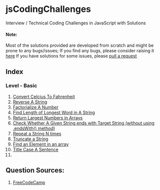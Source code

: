 # jsCodingChallenges
Interview / Technical Coding Challenges in JavaScript with Solutions

#### Note: 
Most of the solutions provided are developed from scratch and might be prone to any bugs/issues;
If you find any bugs, please consider raising it [here](https://github.com/limatgans/jsCodingChallenges/issues)
If you have solutions for some issues, please [pull a request](https://github.com/limatgans/jsCodingChallenges/pulls)

## Index
### Level - Basic

1. [Convert Celcius To Fahrenheit](/Basic/01_convertToFahrenheit.js)
2. [Reverse A String](/Basic/02_reverseAString.js)
3. [Factorialize A Number](/Basic/03_factorializeANumber.js)
4. [Find Length of Longest Word in A String](/Basic/04_findLongestWordLength.js)
5. [Return Largest Numbers in Arrays](/Basic/05_largestNumbersInArrays.js)
6. [Check Whether A Given String ends with Target String (without using .endsWith() method)](/Basic/06_endsWith.js)
7. [Repeat a String N times](/Basic/07_repeatStringNumTimes.js)
8. [Truncate a String](/Basic/08_truncateString.js)
9. [Find an Element in an array](/Basic/09_findElementInArray.js)
10. [Title Case A Sentence](/Basic/10_titleCaseASentence.js)
11. 

## Question Sources:
1. [FreeCodeCamp](https://www.freecodecamp.org/)